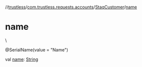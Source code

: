 //[trustless](../../../index.md)/[com.trustless.requests.accounts](../index.md)/[StaqCustomer](index.md)/[name](name.md)

# name

\

@SerialName(value = &quot;Name&quot;)

val [name](name.md): [String](https://kotlinlang.org/api/latest/jvm/stdlib/kotlin/-string/index.html)
